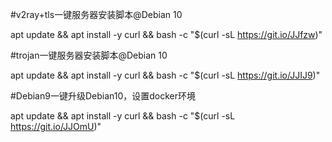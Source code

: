 #v2ray+tls一键服务器安装脚本@Debian 10

apt update && apt install -y curl && bash -c "$(curl -sL   https://git.io/JJfzw)"


#trojan一键服务器安装脚本@Debian 10

apt update && apt install -y curl && bash -c "$(curl -sL   https://git.io/JJIJ9)"


#Debian9一键升级Debian10，设置docker环境

apt update && apt install -y curl && bash -c "$(curl -sL   https://git.io/JJOmU)"








